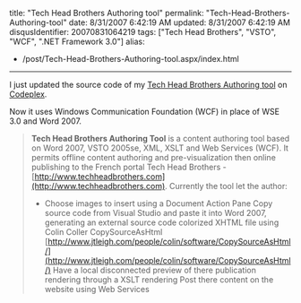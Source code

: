 title: "Tech Head Brothers Authoring tool"
permalink: "Tech-Head-Brothers-Authoring-tool"
date: 8/31/2007 6:42:19 AM
updated: 8/31/2007 6:42:19 AM
disqusIdentifier: 20070831064219
tags: ["Tech Head Brothers", "VSTO", "WCF", ".NET Framework 3.0"]
alias:
 - /post/Tech-Head-Brothers-Authoring-tool.aspx/index.html
---
I just updated the source code of my [Tech Head Brothers Authoring tool](http://www.codeplex.com/THBAuthoring) on [Codeplex](http://www.codeplex.com/).

Now it uses Windows Communication Foundation (WCF) in place of WSE 3.0 and Word 2007.
<!-- more -->

> **Tech Head Brothers Authoring Tool** is a content authoring tool based on Word 2007, VSTO 2005se, XML, XSLT and Web Services (WCF).
> It permits offline content authoring and pre-visualization then online publishing to the French portal Tech Head Brothers - [http://www.techheadbrothers.com](http://www.techheadbrothers.com).
> Currently the tool let the author:
> 
> *   Choose images to insert using a Document Action Pane  Copy source code from Visual Studio and paste it into Word 2007, generating an external source code colorized XHTML file using Colin Coller CopySourceAsHtml [http://www.jtleigh.com/people/colin/software/CopySourceAsHtml/](http://www.jtleigh.com/people/colin/software/CopySourceAsHtml/)  Have a local disconnected preview of there publication rendering through a XSLT rendering  Post there content on the website using Web Services

